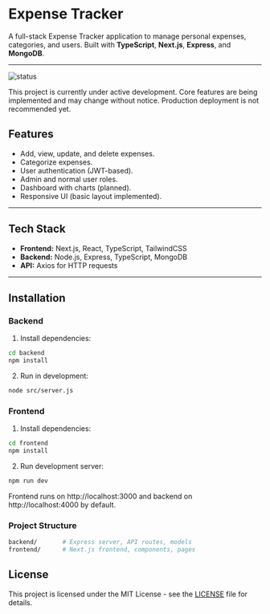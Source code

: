 # Expense Tracker

A full-stack Expense Tracker application to manage personal expenses, categories, and users. Built with **TypeScript**, **Next.js**, **Express**, and **MongoDB**.

---

![status](https://img.shields.io/badge/status-in_development-yellow)

This project is currently under active development. Core features are being implemented and may change without notice. Production deployment is not recommended yet.


## Features

- Add, view, update, and delete expenses.
- Categorize expenses.
- User authentication (JWT-based).
- Admin and normal user roles.
- Dashboard with charts (planned).
- Responsive UI (basic layout implemented).

---

## Tech Stack

- **Frontend:** Next.js, React, TypeScript, TailwindCSS
- **Backend:** Node.js, Express, TypeScript, MongoDB
- **API:** Axios for HTTP requests

---

## Installation

### Backend

1. Install dependencies:

```bash
cd backend
npm install
 ```
2. Run in development:
   
```bash
node src/server.js
```
### Frontend

1. Install dependencies:
   
```bash
cd frontend
npm install
 ```
2. Run development server:

```bash
npm run dev
```
Frontend runs on http://localhost:3000 and backend on http://localhost:4000 by default.

### Project Structure

```bash
backend/       # Express server, API routes, models
frontend/      # Next.js frontend, components, pages
```
## License

This project is licensed under the MIT License - see the [LICENSE](LICENSE) file for details.
